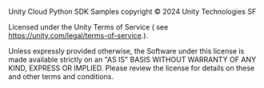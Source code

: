 Unity Cloud Python SDK Samples copyright © 2024 Unity Technologies SF

Licensed under the Unity Terms of Service ( see https://unity.com/legal/terms-of-service.).

Unless expressly provided otherwise, the Software under this license is made available strictly on an "AS IS" BASIS WITHOUT WARRANTY OF ANY KIND, EXPRESS OR IMPLIED. Please review the license for details on these and other terms and conditions. 